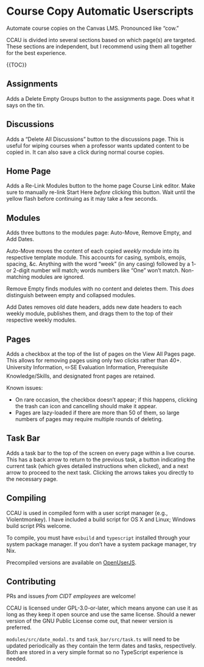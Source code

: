 # Course Copy Automatic Userscripts

Automate course copies on the Canvas LMS. Pronounced like “cow.”

CCAU is divided into several sections based on which page(s) are targeted. These sections are independent, but I recommend using them all together for the best experience.

{{TOC}}

## Assignments

Adds a Delete Empty Groups button to the assignments page. Does what it says on the tin.

## Discussions

Adds a “Delete All Discussions” button to the discussions page. This is useful for wiping courses when a professor wants updated content to be copied in. It can also save a click during normal course copies.

## Home Page

Adds a Re-Link Modules button to the home page Course Link editor. Make sure to manually re-link Start Here *before* clicking this button. Wait until the yellow flash before continuing as it may take a few seconds.

## Modules

Adds three buttons to the modules page: Auto-Move, Remove Empty, and Add Dates.

Auto-Move moves the content of each copied *weekly* module into its respective template module. This accounts for casing, symbols, emojis, spacing, &c. Anything with the word “week” (in any casing) followed by a 1- or 2-digit number will match; words numbers like “One” won’t match. Non-matching modules are ignored.

Remove Empty finds modules with no content and deletes them. This *does* distinguish between empty and collapsed modules.

Add Dates removes old date headers, adds new date headers to each weekly module, publishes them, and drags them to the top of their respective weekly modules.

## Pages

Adds a checkbox at the top of the list of pages on the View All Pages page. This allows for removing pages using only two clicks rather than 40+. University Information, ✏️SE Evaluation Information, Prerequisite Knowledge/Skills, and designated front pages are retained.

Known issues:

- On rare occasion, the checkbox doesn’t appear; if this happens, clicking the trash can icon and cancelling should make it appear.
- Pages are lazy-loaded if there are more than 50 of them, so large numbers of pages may require multiple rounds of deleting.

## Task Bar

Adds a task bar to the top of the screen on every page within a live course. This has a back arrow to return to the previous task, a button indicating the current task (which gives detailed instructions when clicked), and a next arrow to proceed to the next task. Clicking the arrows takes you directly to the necessary page.

## Compiling

CCAU is used in compiled form with a user script manager (e.g., Violentmonkey). I have included a build script for OS X and Linux; Windows build script PRs welcome.

To compile, you must have `esbuild` and `typescript` installed through your system package manager. If you don’t have a system package manager, try Nix.

Precompiled versions are available on [OpenUserJS](https://openuserjs.org/users/18C/scripts).

## Contributing

PRs and issues *from CIDT employees* are welcome!

CCAU is licensed under GPL-3.0-or-later, which means anyone can use it as long as they keep it open source and use the same license. Should a newer version of the GNU Public License come out, that newer version is preferred.

`modules/src/date_modal.ts` and `task_bar/src/task.ts` will need to be updated periodically as they contain the term dates and tasks, respectively. Both are stored in a very simple format so no TypeScript experience is needed.
